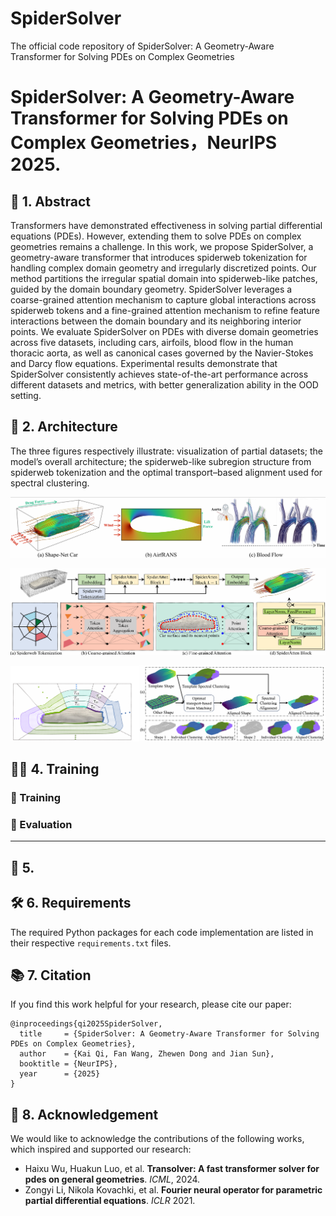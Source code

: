 # SpiderSolver
The official code repository of SpiderSolver: A Geometry-Aware Transformer for Solving PDEs on Complex Geometries

# SpiderSolver: A Geometry-Aware Transformer for Solving PDEs on Complex Geometries，NeurIPS 2025.

##  🧾 1.  Abstract
 Transformers have demonstrated effectiveness in solving partial differential equations (PDEs). However, extending them to solve PDEs on complex geometries
 remains a challenge. In this work, we propose SpiderSolver, a geometry-aware transformer that introduces spiderweb tokenization for handling complex domain
 geometry and irregularly discretized points. Our method partitions the irregular spatial domain into spiderweb-like patches, guided by the domain boundary geometry. SpiderSolver leverages a coarse-grained attention mechanism to capture global interactions across spiderweb tokens and a fine-grained attention mechanism
 to refine feature interactions between the domain boundary and its neighboring interior points. We evaluate SpiderSolver on PDEs with diverse domain geometries
 across five datasets, including cars, airfoils, blood flow in the human thoracic aorta, as well as canonical cases governed by the Navier-Stokes and Darcy flow equations.
 Experimental results demonstrate that SpiderSolver consistently achieves state-of-the-art performance across different datasets and metrics, with better generalization
 ability in the OOD setting.


## 🧠 2.  Architecture

The three figures respectively illustrate:
visualization of partial datasets; the model’s overall architecture; the spiderweb-like subregion structure from spiderweb tokenization and the optimal transport–based alignment used for spectral clustering.

![Image text](data.png)

![Image text](architecture.png)

![Image text](spider_and_OT.png)


##  🏋️‍♂️ 4.  Training

### 🔧 Training




### 🧪 Evaluation



---


## 🚀 5.  



## 🛠️ 6. Requirements
The required Python packages for each code implementation are listed in their respective `requirements.txt` files.


## 📚 7. Citation
If you find this work helpful for your research, please cite our paper:
```
@inproceedings{qi2025SpiderSolver,
  title     = {SpiderSolver: A Geometry-Aware Transformer for Solving PDEs on Complex Geometries},
  author    = {Kai Qi, Fan Wang, Zhewen Dong and Jian Sun},
  booktitle = {NeurIPS},
  year      = {2025}
}
```




## 🙏 8. Acknowledgement

We would like to acknowledge the contributions of the following works, which inspired and supported our research:

- Haixu Wu, Huakun Luo, et al. **Transolver: A fast transformer solver for pdes on general geometries**. *ICML*, 2024.
- Zongyi Li, Nikola Kovachki, et al. **Fourier neural operator for parametric partial differential equations**. *ICLR* 2021.





